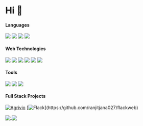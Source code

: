 # Hi  👋

<!--
**ranjitjana027/ranjitjana027** is a ✨ _special_ ✨ repository because its `README.md` (this file) appears on your GitHub profile.

Here are some ideas to get you started:

- 🔭 I’m currently working on ...
- 🌱 I’m currently learning ...
- 👯 I’m looking to collaborate on ...
- 🤔 I’m looking for help with ...
- 💬 Ask me about ...
- 📫 How to reach me: ...
- 😄 Pronouns: ...
- ⚡ Fun fact: ...
-->
#### Languages
![](https://img.shields.io/badge/-C-fff?logo=C)
![](https://img.shields.io/badge/-Java-fff?style=flat&logo=java&logoColor=navy)
![](https://img.shields.io/badge/-Python-fff?style=flat&logo=python)
![](https://img.shields.io/badge/-PostgreSQL-fff?style=flat&logo=postgresql&logoColor=336791)

#### Web Technologies
![](https://img.shields.io/badge/-HTML5-fff?style=flat&logo=HTML5)
![](https://img.shields.io/badge/-CSS3-fff?style=flat&logo=css3&logoColor=1a73e8)
![](https://img.shields.io/badge/-JavaScript-fff?style=flat&logo=javascript&logoColor=d6d104)
![](https://img.shields.io/badge/-Flask-fff?style=flat&logo=flask&logoColor=black)
![](https://img.shields.io/badge/-Django-fff?style=flat&logo=django&logoColor=02564f)
![](https://img.shields.io/badge/-JSON-fff?style=flat&logo=json&logoColor=123)

#### Tools
![](https://img.shields.io/badge/-Jupyter-fff?style=flat&logo=jupyter)
![](https://img.shields.io/badge/-Tensoflow-fff?style=flat&logo=tensorflow)
![](https://img.shields.io/badge/-Git-fff?style=flat&logo=git)

#### Full Stack Projects
[![Agrivio](https://img.shields.io/badge/-🦠%20Agrivio-fff)](https://github.com/ranjitjana027/Agrivio)
[![Flack](https://img.shields.io/badge/-📝%20Flack-fff?)](https://github.com/ranjitjana027/flackweb)


<!--## Github Stats -->
<a href="https://github.com/ranjitjana027/ranjitjana027">
  <img align="center" src="https://github-readme-stats.vercel.app/api/top-langs/?username=ranjitjana027&hide=css,html&theme=cobalt"/>
</a>
<a href="https://github.com/ranjitjana027/ranjitjana027">
  <img align="center" src="https://github-readme-stats.vercel.app/api?username=ranjitjana027&show_icons=true&line_height=27&count_private=true&theme=cobalt" />
</a>

